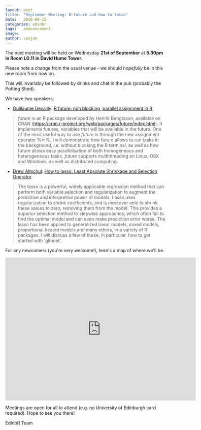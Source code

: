 ```yaml
---
layout: post
title:  "September Meeting: R future and How to lasso"
date:   2016-09-15
categories: edinbr
tags:   announcement
image:
author: susjoh
---
```


The next meeting will be held on Wednesday **21st of September** at **5.30pm in Room LG.11 in David Hume Tower**.

Please note a change from the usual venue - we should _hopefully_ be in this new room from now on.

This will invariably be followed by drinks and chat in the pub (probably the Potting Shed).

We have two speakers:

* [Guillaume Devailly](https://github.com/gdevailly): [R future: non blocking, parallel assignment in R](https://github.com/EdinbR/edinbr-talks/raw/master/2016-09-15/GDevailly_Rfuture2.pdf)

> _future_ is an R package developed by Henrik Bengtsson, available on CRAN (https://cran.r-project.org/web/packages/future/index.html). It implements futures, variables that will be available in the future. One of the most useful way to use _future_ is through the new assignment operator %<-%. I will demonstrate how future allows to run tasks in the background, i.e. without blocking the R terminal, as well as how future allows easy parallelisation of both homogeneous and heterogeneous tasks. _future_ supports multithreading on Linux, OSX and Windows, as well as distributed computing.

* [Drew Altschul](http://www.ed.ac.uk/profile/drew-altschul): [How to lasso: Least Absolute Shrinkage and Selection Operator](https://cdn.rawgit.com/EdinbR/edinbr-talks/master/2016-09-15/DrewAltschul_Howtolasso.html)

> The lasso is a powerful, widely applicable regression method that can perform both variable selection and regularization to augment the predictive and interpretive power of models. Lasso uses regularization to shrink coefficients, and is moreover able to shrink these values to zero, removing them from the model. This provides a superior selection method to stepwise approaches, which often fail to find the optimal model and can even make prediction error worse. The lasso has been applied to generalized linear models, mixed models, proportional hazard models and many others, in a variety of R packages. I will discuss a few of these, in particular, how to get started with 'glmnet'.


For any newcomers (you're very welcome!), here's a map of where we'll be.

<iframe src="https://www.google.com/maps/embed?pb=!1m14!1m8!1m3!1d939.4322782159774!2d-3.1868992813634778!3d55.9431477069392!3m2!1i1024!2i768!4f13.1!3m3!1m2!1s0x0%3A0x8b232656b3b16a57!2sDavid+Hume+Tower!5e0!3m2!1sen!2suk!4v1473937651228" width="600" height="450" frameborder="0" style="border:0" allowfullscreen></iframe>

Meetings are open for all to attend (e.g. no University of Edinburgh card required). Hope to see you there!

EdinbR Team
